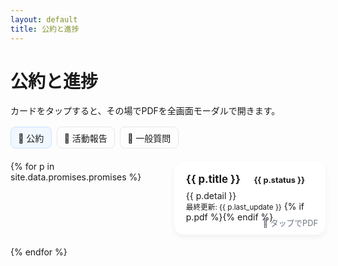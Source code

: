 ```yaml
---
layout: default
title: 公約と進捗
---
```


<h1>公約と進捗</h1>
<p>カードをタップすると、その場でPDFを全画面モーダルで開きます。</p>

<nav class="tabs">
  <a href="{{ '/' | relative_url }}" class="active">📌 公約</a>
  <a href="{{ '/pages/activity.html' | relative_url }}">🏡 活動報告</a>
  <a href="{{ '/pages/matrix.html' | relative_url }}">💬 一般質問</a>
</nav>

<div class="grid">
{% for p in site.data.promises.promises %}
  <div class="card {% if p.pdf %}is-clickable{% endif %}"
       {% if p.pdf %}data-pdf="{{ site.baseurl }}{{ p.pdf }}"{% endif %}
       data-title="{{ p.title | escape }}">
    <div class="title">
      {{ p.title }}
      <span class="chip s-{{ p.status }}">{{ p.status }}</span>
    </div>
    <div>{{ p.detail }}</div>
    <small>最終更新: {{ p.last_update }}</small>
    {% if p.pdf %}<div class="hint">📄 タップでPDF</div>{% endif %}
  </div>
{% endfor %}
</div>

<style>
  .tabs{display:flex;gap:.5rem;margin:1rem 0 1.25rem;flex-wrap:wrap}
  .tabs a{padding:.4rem .7rem;border:1px solid #e5e7eb;border-radius:8px;text-decoration:none}
  .tabs a.active{background:#f0f7ff;border-color:#cfe2ff}

  .grid{display:grid;gap:1.2rem;grid-template-columns:1fr}
  @media(min-width:720px){.grid{grid-template-columns:1fr 1fr}}

  .card{border-radius:16px;padding:1.2rem;background:#fff;box-shadow:0 4px 10px rgba(0,0,0,.05);position:relative}
  .card:hover{transform:translateY(-3px);box-shadow:0 6px 14px rgba(0,0,0,.1)}
  .title{font-weight:700;font-size:1.05rem;margin-bottom:.5rem}
  .chip{font-size:.8rem;padding:.2rem .6rem;border-radius:999px;margin-left:.5rem}
  .s-構想中{background:#fee2e2;color:#991b1b}
  .s-経過観察中{background:#fef3c7;color:#92400e}
  .s-活動中{background:#d1fae5;color:#065f46}
  .s-完了{background:#bfdbfe;color:#1e40af}
  .s-継続{background:#ede9fe;color:#5b21b6}
  .hint{position:absolute;right:12px;bottom:10px;font-size:.8rem;color:#6b7280}
</style>
